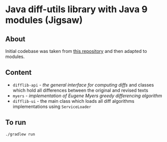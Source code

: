 # Java diff-utils library with Java 9 modules (Jigsaw)

## About
Initial codebase was taken from [this repository](https://github.com/wumpz/java-diff-utils) and then adapted to modules.

## Content
* `difflib-api` - _the general interface for computing diffs_ and classes which hold all differences
 between the original and revised texts
* `myers` - _implementation of Eugene Myers greedy differencing algorithm_
* `difflib-ui` - the main class which loads all diff algorithms implementations using `ServiceLoader`

## To run 
`./gradlew run`